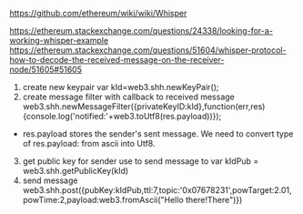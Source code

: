 https://github.com/ethereum/wiki/wiki/Whisper

https://ethereum.stackexchange.com/questions/24338/looking-for-a-working-whisper-example
https://ethereum.stackexchange.com/questions/51604/whisper-protocol-how-to-decode-the-received-message-on-the-receiver-node/51605#51605

1. create new keypair 
var kId=web3.shh.newKeyPair();
2. create message filter with callback to received message
web3.shh.newMessageFilter({privateKeyID:kId},function(err,res){console.log('notified:'+web3.toUtf8(res.payload))});
* res.payload stores the sender's sent message. We need to convert type of res.payload: from ascii into Utf8.
3. get public key for sender use to send message to
var kIdPub = web3.shh.getPublicKey(kId)
4. send message
web3.shh.post({pubKey:kIdPub,ttl:7,topic:'0x07678231',powTarget:2.01,powTime:2,payload:web3.fromAscii("Hello there!There")})
